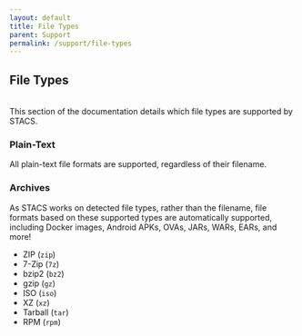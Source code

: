 ```yaml
---
layout: default
title: File Types
parent: Support
permalink: /support/file-types
---
```


## File Types
<br />
This section of the documentation details which file types are supported by STACS.

### Plain-Text

All plain-text file formats are supported, regardless of their filename.

### Archives

As STACS works on detected file types, rather than the filename, file formats based on
these supported types are automatically supported, including Docker images, Android
APKs, OVAs, JARs, WARs, EARs, and more!

* ZIP (`zip`)
* 7-Zip (`7z`)
* bzip2 (`bz2`)
* gzip (`gz`)
* ISO (`iso`)
* XZ (`xz`)
* Tarball (`tar`)
* RPM (`rpm`)
